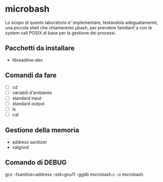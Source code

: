 # microbash
Lo scopo di questo laboratorio e' implementare, testandola adeguatamente, una piccola shell che chiameremo µbash, per prendere familiarit`a con le system call POSIX di base per la gestione dei processi.
## Pacchetti da installare
+ libreadline-dev
## Comandi da fare
+ [ ] cd
+ [ ] variabili d'ambiente
+ [ ] standard input
+ [ ] standard output
+ [ ] ls
+ [ ] cat
## Gestione della memoria
+ address sanitizer
+ valgrind
## Comando di DEBUG
gcc -fsanitize=address -std=gnu11 -ggdb microbash.c -o microbash
